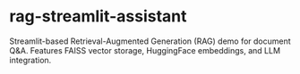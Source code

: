 # rag-streamlit-assistant
Streamlit-based Retrieval-Augmented Generation (RAG) demo for document Q&amp;A. Features FAISS vector storage, HuggingFace embeddings, and LLM integration.
